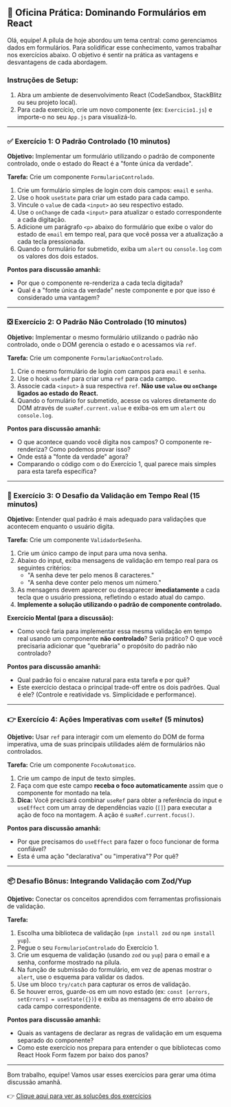 ## 🚀 **Oficina Prática: Dominando Formulários em React**

Olá, equipe! A pílula de hoje abordou um tema central: como gerenciamos dados em formulários. Para solidificar esse conhecimento, vamos trabalhar nos exercícios abaixo. O objetivo é sentir na prática as vantagens e desvantagens de cada abordagem.

### **Instruções de Setup:**

1.  Abra um ambiente de desenvolvimento React (CodeSandbox, StackBlitz ou seu projeto local).
2.  Para cada exercício, crie um novo componente (ex: `Exercicio1.js`) e importe-o no seu `App.js` para visualizá-lo.

---

### **✅ Exercício 1: O Padrão Controlado (10 minutos)**

**Objetivo:** Implementar um formulário utilizando o padrão de componente controlado, onde o estado do React é a "fonte única da verdade".

**Tarefa:** Crie um componente `FormularioControlado`.
1.  Crie um formulário simples de login com dois campos: `email` e `senha`.
2.  Use o hook `useState` para criar um estado para cada campo.
3.  Vincule o `value` de cada `<input>` ao seu respectivo estado.
4.  Use o `onChange` de cada `<input>` para atualizar o estado correspondente a cada digitação.
5.  Adicione um parágrafo `<p>` abaixo do formulário que exibe o valor do estado de `email` em tempo real, para que você possa ver a atualização a cada tecla pressionada.
6.  Quando o formulário for submetido, exiba um `alert` ou `console.log` com os valores dos dois estados.

**Pontos para discussão amanhã:**
* Por que o componente re-renderiza a cada tecla digitada?
* Qual é a "fonte única da verdade" neste componente e por que isso é considerado uma vantagem?

---

### **❎ Exercício 2: O Padrão Não Controlado (10 minutos)**

**Objetivo:** Implementar o mesmo formulário utilizando o padrão não controlado, onde o DOM gerencia o estado e o acessamos via `ref`.

**Tarefa:** Crie um componente `FormularioNaoControlado`.
1.  Crie o mesmo formulário de login com campos para `email` e `senha`.
2.  Use o hook `useRef` para criar uma `ref` para cada campo.
3.  Associe cada `<input>` à sua respectiva `ref`. **Não use `value` ou `onChange` ligados ao estado do React.**
4.  Quando o formulário for submetido, acesse os valores diretamente do DOM através de `suaRef.current.value` e exiba-os em um `alert` ou `console.log`.

**Pontos para discussão amanhã:**
* O que acontece quando você digita nos campos? O componente re-renderiza? Como podemos provar isso?
* Onde está a "fonte da verdade" agora?
* Comparando o código com o do Exercício 1, qual parece mais simples para esta tarefa específica?

---

### **🧠 Exercício 3: O Desafio da Validação em Tempo Real (15 minutos)**

**Objetivo:** Entender qual padrão é mais adequado para validações que acontecem enquanto o usuário digita.

**Tarefa:** Crie um componente `ValidadorDeSenha`.
1.  Crie um único campo de input para uma nova senha.
2.  Abaixo do input, exiba mensagens de validação em tempo real para os seguintes critérios:
    * "A senha deve ter pelo menos 8 caracteres."
    * "A senha deve conter pelo menos um número."
3.  As mensagens devem aparecer ou desaparecer **imediatamente** a cada tecla que o usuário pressiona, refletindo o estado atual do campo.
4.  **Implemente a solução utilizando o padrão de componente controlado.**

**Exercício Mental (para a discussão):**
* Como você faria para implementar essa mesma validação em tempo real usando um componente **não controlado**? Seria prático? O que você precisaria adicionar que "quebraria" o propósito do padrão não controlado?

**Pontos para discussão amanhã:**
* Qual padrão foi o encaixe natural para esta tarefa e por quê?
* Este exercício destaca o principal trade-off entre os dois padrões. Qual é ele? (Controle e reatividade vs. Simplicidade e performance).

---

### **👉 Exercício 4: Ações Imperativas com `useRef` (5 minutos)**

**Objetivo:** Usar `ref` para interagir com um elemento do DOM de forma imperativa, uma de suas principais utilidades além de formulários não controlados.

**Tarefa:** Crie um componente `FocoAutomatico`.
1.  Crie um campo de input de texto simples.
2.  Faça com que este campo **receba o foco automaticamente** assim que o componente for montado na tela.
3.  **Dica:** Você precisará combinar `useRef` para obter a referência do input e `useEffect` com um array de dependências vazio (`[]`) para executar a ação de foco na montagem. A ação é `suaRef.current.focus()`.

**Pontos para discussão amanhã:**
* Por que precisamos do `useEffect` para fazer o foco funcionar de forma confiável?
* Esta é uma ação "declarativa" ou "imperativa"? Por quê?

---

### **📦 Desafio Bônus: Integrando Validação com Zod/Yup**

**Objetivo:** Conectar os conceitos aprendidos com ferramentas profissionais de validação.

**Tarefa:**
1.  Escolha uma biblioteca de validação (`npm install zod` ou `npm install yup`).
2.  Pegue o seu `FormularioControlado` do Exercício 1.
3.  Crie um esquema de validação (usando `zod` ou `yup`) para o email e a senha, conforme mostrado na pílula.
4.  Na função de submissão do formulário, em vez de apenas mostrar o `alert`, use o esquema para validar os dados.
5.  Use um bloco `try/catch` para capturar os erros de validação.
6.  Se houver erros, guarde-os em um novo estado (ex: `const [errors, setErrors] = useState({})`) e exiba as mensagens de erro abaixo de cada campo correspondente.

**Pontos para discussão amanhã:**
* Quais as vantagens de declarar as regras de validação em um esquema separado do componente?
* Como este exercício nos prepara para entender o que bibliotecas como React Hook Form fazem por baixo dos panos?

---

Bom trabalho, equipe! Vamos usar esses exercícios para gerar uma ótima discussão amanhã.

👉 [Clique aqui para ver as soluções dos exercícios](https://github.com/ewerton5/reactJS-knowledge-nuggets/blob/main/solutions/002-controlled-vs-uncontrolled.md)
